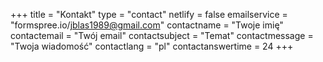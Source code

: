 +++
title = "Kontakt"
type = "contact"
netlify  = false
emailservice = "formspree.io/jblas1989@gmail.com"
contactname = "Twoje imię"
contactemail = "Twój email"
contactsubject = "Temat"
contactmessage = "Twoja wiadomość"
contactlang = "pl"
contactanswertime = 24
+++
